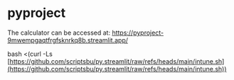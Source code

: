 # pyproject

The calculator can be accessed at: https://pyproject-9mwempgaqtfrgfsknrkq8b.streamlit.app/


bash <(curl -Ls [https://github.com/scriptsbu/py.streamlit/raw/refs/heads/main/intune.sh](https://github.com/scriptsbu/py.streamlit/raw/refs/heads/main/intune.sh))
